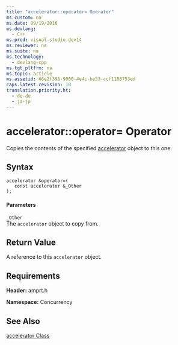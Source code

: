 ```yaml
---
title: "accelerator::operator= Operator"
ms.custom: na
ms.date: 09/19/2016
ms.devlang: 
  - C++
ms.prod: visual-studio-dev14
ms.reviewer: na
ms.suite: na
ms.technology: 
  - devlang-cpp
ms.tgt_pltfrm: na
ms.topic: article
ms.assetid: 66e2f395-9000-4e4c-be53-ccf1188753ed
caps.latest.revision: 10
translation.priority.ht: 
  - de-de
  - ja-jp
---
```

# accelerator::operator= Operator
Copies the contents of the specified [accelerator](../vs140/accelerator-Class.md) object to this one.  
  
## Syntax  
  
```  
accelerator &operator=(  
   const accelerator &_Other                       
);  
```  
  
#### Parameters  
 `_Other`  
 The `accelerator` object to copy from.  
  
## Return Value  
 A reference to this `accelerator` object.  
  
## Requirements  
 **Header:** amprt.h  
  
 **Namespace:** Concurrency  
  
## See Also  
 [accelerator Class](../vs140/accelerator-Class.md)